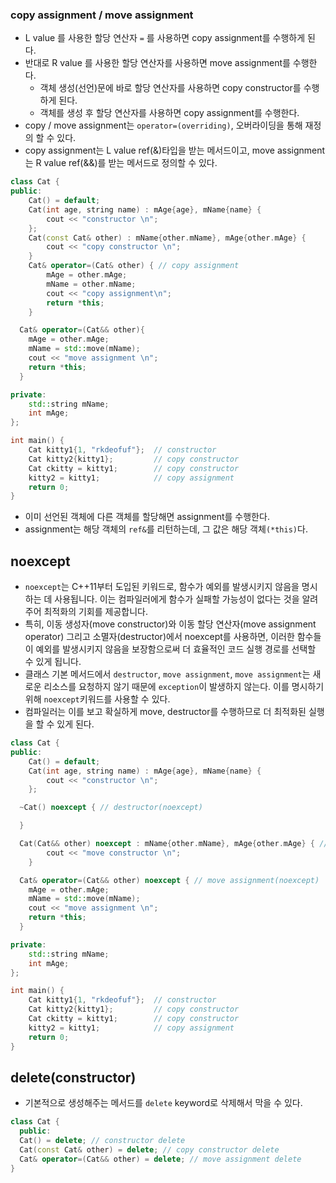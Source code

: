 ### copy assignment / move assignment

- L value 를 사용한 할당 연산자 `=` 를 사용하면 copy assignment를 수행하게 된다.
- 반대로 R value 를 사용한 할당 연산자를 사용하면 move assignment를 수행한다.
  - 객체 생성(선언)문에 바로 할당 연산자를 사용하면 copy constructor를 수행하게 된다.
  - 객체를 생성 후 할당 연산자를 사용하면 copy assignment를 수행한다.
- copy / move assignment는 `operator=(overriding)`, 오버라이딩을 통해 재정의 할 수 있다.
- copy assignment는 L value ref(&)타입을 받는 메서드이고, move assignment는 R value ref(&&)를 받는 메서드로 정의할 수 있다.

```cpp
class Cat {
public:
	Cat() = default;
	Cat(int age, string name) : mAge{age}, mName{name} {
		cout << "constructor \n";
	};
	Cat(const Cat& other) : mName{other.mName}, mAge{other.mAge} {
		cout << "copy constructor \n";
	}
	Cat& operator=(Cat& other) { // copy assignment
		mAge = other.mAge;
		mName = other.mName;
		cout << "copy assignment\n";
		return *this;
	}

  Cat& operator=(Cat&& other){
    mAge = other.mAge;
    mName = std::move(mName);
    cout << "move assignment \n";
    return *this;
  }

private:
	std::string mName;
	int mAge;
};

int main() {
	Cat kitty1{1, "rkdeofuf"};  // constructor
	Cat kitty2{kitty1};         // copy constructor
	Cat ckitty = kitty1;        // copy constructor
	kitty2 = kitty1;            // copy assignment
	return 0;
}
```

- 이미 선언된 객체에 다른 객체를 할당해면 assignment를 수행한다.
- assignment는 해당 객체의 `ref&`를 리턴하는데, 그 값은 해당 객체`(*this)`다.

## noexcept

- `noexcept`는 C++11부터 도입된 키워드로, 함수가 예외를 발생시키지 않음을 명시하는 데 사용됩니다. 이는 컴파일러에게 함수가 실패할 가능성이 없다는 것을 알려주어 최적화의 기회를 제공합니다. 
- 특히, 이동 생성자(move constructor)와 이동 할당 연산자(move assignment operator) 그리고 소멸자(destructor)에서 noexcept를 사용하면, 이러한 함수들이 예외를 발생시키지 않음을 보장함으로써 더 효율적인 코드 실행 경로를 선택할 수 있게 됩니다.
- 클래스 기본 메서드에서 `destructor`, `move assignment`, `move assignment`는 새로운 리소스를 요청하지 않기 때문에 `exception`이 발생하지 않는다. 이를 명시하기 위해 `noexcept`키워드를 사용할 수 있다.
- 컴파일러는 이를 보고 확실하게 move, destructor를 수행하므로 더 최적화된 실행을 할 수 있게 된다.
```cpp
class Cat {
public:
	Cat() = default;
	Cat(int age, string name) : mAge{age}, mName{name} {
		cout << "constructor \n";
	};

  ~Cat() noexcept { // destructor(noexcept)

  }

  Cat(Cat&& other) noexcept : mName{other.mName}, mAge{other.mAge} { // move assignment(noexcept)
		cout << "move constructor \n";
	}

  Cat& operator=(Cat&& other) noexcept { // move assignment(noexcept)
    mAge = other.mAge;
    mName = std::move(mName);
    cout << "move assignment \n";
    return *this;
  }

private:
	std::string mName;
	int mAge;
};

int main() {
	Cat kitty1{1, "rkdeofuf"};  // constructor
	Cat kitty2{kitty1};         // copy constructor
	Cat ckitty = kitty1;        // copy constructor
	kitty2 = kitty1;            // copy assignment
	return 0;
}
```

## delete(constructor)
- 기본적으로 생성해주는 메서드를 `delete` keyword로 삭제해서 막을 수 있다.
```cpp
class Cat {
  public:
  Cat() = delete; // constructor delete
  Cat(const Cat& other) = delete; // copy constructor delete
  Cat& operator=(Cat&& other) = delete; // move assignment delete
}
```